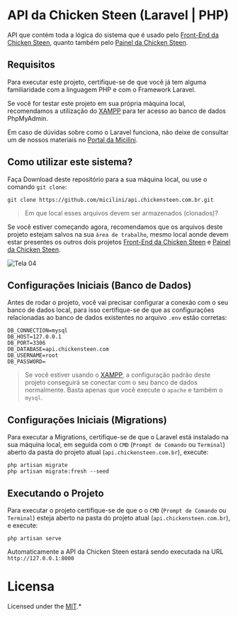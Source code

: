 # API da Chicken Steen (Laravel | PHP)

API que contém toda a lógica do sistema que é usado pelo [Front-End da Chicken Steen](https://github.com/micilini/Chicken-Steen), quanto também pelo [Painel da Chicken Steen](https://github.com/micilini/painel.chickensteen.com.br).

## Requisitos

Para executar este projeto, certifique-se de que você já tem alguma familiaridade com a linguagem PHP e com o Framework Laravel.

Se você for testar este projeto em sua própria máquina local, recomendamos a utilização do [XAMPP](https://www.apachefriends.org/pt_br/index.html) para ter acesso ao banco de dados PhpMyAdmin.

Em caso de dúvidas sobre como o Laravel funciona, não deixe de consultar um de nossos materiais no [Portal da Micilini](https://micilini.com/conteudos/php/laravel-parte-1).

## Como utilizar este sistema?

Faça Download deste repositório para a sua máquina local, ou use o comando ```git clone```:

```
git clone https://github.com/micilini/api.chickensteen.com.br.git
```

> Em que local esses arquivos devem ser armazenados (clonados)?

Se você estiver começando agora, recomendamos que os arquivos deste projeto estejam salvos na sua ```área de trabalho```, mesmo local aonde devem estar presentes os outros dois projetos [Front-End da Chicken Steen](https://github.com/micilini/Chicken-Steen) e [Painel da Chicken Steen](https://github.com/micilini/painel.chickensteen.com.br).

![Tela 04](http://chickensteen.com.br/assets/images/telas/tela-04.png)

## Configurações Iniciais (Banco de Dados)

Antes de rodar o projeto, você vai precisar configurar a conexão com o seu banco de dados local, para isso certifique-se de que as configurações relacionadas ao banco de dados existentes no arquivo ```.env``` estão corretas:

```
DB_CONNECTION=mysql
DB_HOST=127.0.0.1
DB_PORT=3306
DB_DATABASE=api.chickensteen.com
DB_USERNAME=root
DB_PASSWORD=
```

> Se você estiver usando o [XAMPP](https://www.apachefriends.org/pt_br/index.html), a configuração padrão deste projeto conseguirá se conectar com o seu banco de dados normalmente. Basta apenas que você execute o ```apache``` e também o ```mysql```.

## Configurações Iniciais (Migrations)

Para executar a Migrations, certifique-se de que o Laravel está instalado na sua máquina local, em seguida com o ```CMD``` (```Prompt de Comando``` ou ```Terminal```) aberto da pasta do projeto atual (```api.chickensteen.com.br```), execute:

```
php artisan migrate
php artisan migrate:fresh --seed
```

## Executando o Projeto

Para executar o projeto certifique-se de que o  o ```CMD``` (```Prompt de Comando``` ou ```Terminal```) esteja aberto na pasta do projeto atual (```api.chickensteen.com.br```), e execute:

```
php artisan serve
```

Automaticamente a API da Chicken Steen estará sendo executada na URL  ```http://127.0.0.1:8000```

# Licensa

Licensed under the [MIT](https://github.com/git/git-scm.com/blob/main/MIT-LICENSE.txt).*
